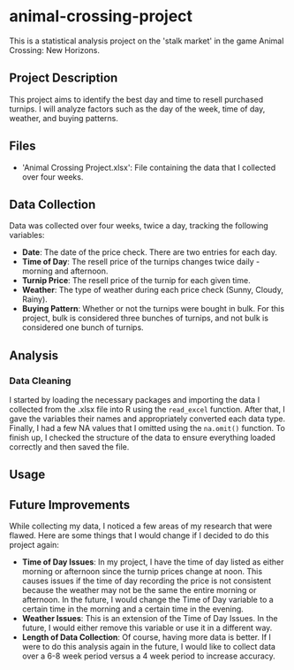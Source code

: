 # animal-crossing-project
This is a statistical analysis project on the 'stalk market' in the game Animal Crossing: New Horizons.
## Project Description
This project aims to identify the best day and time to resell purchased turnips. I will analyze factors such as the day of the week, time of day, weather, and buying patterns.
## Files
- 'Animal Crossing Project.xlsx': File containing the data that I collected over four weeks.
## Data Collection
Data was collected over four weeks, twice a day, tracking the following variables:
- **Date**: The date of the price check. There are two entries for each day.
- **Time of Day**: The resell price of the turnips changes twice daily - morning and afternoon.
- **Turnip Price**: The resell price of the turnip for each given time.
- **Weather**: The type of weather during each price check (Sunny, Cloudy, Rainy).
- **Buying Pattern**: Whether or not the turnips were bought in bulk. For this project, bulk is considered three bunches of turnips, and not bulk is considered one bunch of turnips.
## Analysis
### Data Cleaning
I started by loading the necessary packages and importing the data I collected from the .xlsx file into R using the `read_excel` function. After that, I gave the variables their names and appropriately converted each data type. Finally, I had a few NA values that I omitted using the `na.omit()` function. To finish up, I checked the structure of the data to ensure everything loaded correctly and then saved the file.
### 
### 
## Usage
## Future Improvements
While collecting my data, I noticed a few areas of my research that were flawed. Here are some things that I would change if I decided to do this project again:
- **Time of Day Issues**: In my project, I have the time of day listed as either morning or afternoon since the turnip prices change at noon. This causes issues if the time of day recording the price is not consistent because the weather may not be the same the entire morning or afternoon. In the future, I would change the Time of Day variable to a certain time in the morning and a certain time in the evening.
- **Weather Issues**: This is an extension of the Time of Day Issues. In the future, I would either remove this variable or use it in a different way.
- **Length of Data Collection**: Of course, having more data is better. If I were to do this analysis again in the future, I would like to collect data over a 6-8 week period versus a 4 week period to increase accuracy.
